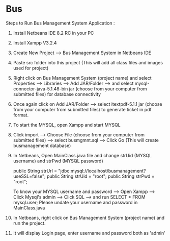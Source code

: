 # Bus


Steps to Run Bus Management System Application :

1. Install Netbeans IDE 8.2 RC in your PC
2. Install Xampp V3.2.4 
3. Create New Project --> Bus Management System in Netbeans IDE
4. Paste src folder into this project (This will add all class files and images used for project)
5. Right click on Bus Management System (project name) and select Properties --> Libraries --> Add JAR/Folder -->
	and select mysql-connector-java-5.1.48-bin jar (choose from your computer from submitted files) for database connectivity 
6. Once again click on Add JAR/Folder --> select itextpdf-5.1.1 jar (choose from your computer from submitted files) to generate ticket in pdf format.
7. To start the MYSQL, open Xampp and start MYSQL
8. Click import --> Choose File (choose from your computer from submitted files) --> select busmgmnt.sql --> Click Go (This will create busmanagement database)
9. In Netbeans, Open MainClass.java file and change strUid (MYSQL username) and strPwd (MYSQL password)

	public String strUrl = "jdbc:mysql://localhost/busmanagement?useSSL=false";
    public String strUid = "root";
    public String strPwd = "root";
	
	To know your MYSQL username and password --> Open Xampp --> Click Mysql's admin --> Click SQL --> and run SELECT * FROM mysql.user;
	Please undate your username and password in MainClass.java
10. In Netbeans, right click on Bus Management System (project name) and run the project.
11. It will display Login page, enter username and password both as 'admin' 
	

     
